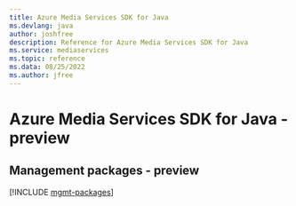 ```yaml
---
title: Azure Media Services SDK for Java
ms.devlang: java
author: joshfree
description: Reference for Azure Media Services SDK for Java
ms.service: mediaservices
ms.topic: reference
ms.data: 08/25/2022
ms.author: jfree
---
```

# Azure Media Services SDK for Java - preview

## Management packages - preview
[!INCLUDE [mgmt-packages](media-services-mgmt-index.md)]